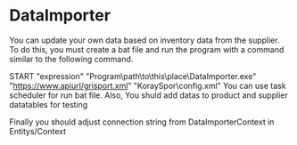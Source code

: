 # DataImporter

You can update your own data based on inventory data from the supplier.
To do this, you must create a bat file and run the program with a command similar to the following command.

START "expression" "Program\path\to\this\place\DataImporter.exe" "https://www.apiurl/grisport.xml" "KoraySpor\\config.xml"
You can use task scheduler for run bat file.
Also, You shuld add datas to product and supplier datatables for testing

Finally you should adjust connection string from DataImporterContext in Entitys/Context


 
